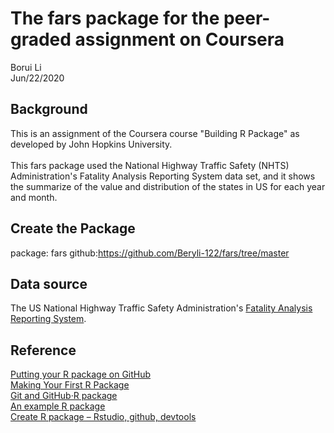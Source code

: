 # The fars package for the peer-graded assignment on Coursera
Borui Li<br>Jun/22/2020
## Background
This is an assignment of the Coursera course "Building R Package" as developed by John Hopkins University. <br>
<br>
This fars package used the National Highway Traffic Safety (NHTS) Administration's Fatality Analysis Reporting System data set, and it shows the 
summarize of the value and distribution of the states in US for each year and month.
## Create the Package
package: fars github:https://github.com/Beryli-122/fars/tree/master
## Data source
The US National Highway Traffic Safety Administration's [Fatality Analysis Reporting System](https://www.nhtsa.gov/Data/Fatality-Analysis-Reporting-System-(FARS)).
## Reference
[Putting your R package on GitHub](https://kbroman.org/pkg_primer/pages/github.html)<br>
[Making Your First R Package](https://tinyheero.github.io/jekyll/update/2015/07/26/making-your-first-R-package.html)<br>
[Git and GitHub·R package](http://r-pkgs.had.co.nz/git.html)<br>
[An example R package](https://github.com/Beryli-122/fars/new/master?readme=1)<br>
[Create R package – Rstudio, github, devtools](https://www.r-bloggers.com/create-r-package-rstudio-github-devtools/)
